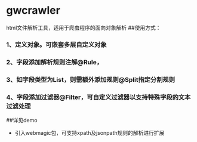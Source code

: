 # gwcrawler
html文件解析工具，适用于爬虫程序的面向对象解析
##使用方式：
### 1、定义对象。可嵌套多层自定义对象
### 2、字段添加解析规则注解@Rule，
### 3、如字段类型为List，则需额外添加规则@Split指定分割规则
### 4、字段添加过滤器@Filter，可自定义过滤器以支持特殊字段的文本过滤处理
##详见demo

* 引入webmagic包，可支持xpath及jsonpath规则的解析进行扩展

